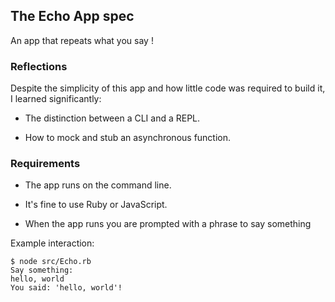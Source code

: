 ## The Echo App spec

An app that repeats what you say !

### Reflections

Despite the simplicity of this app and how little code was required to build it, I learned significantly:

- The distinction between a CLI and a REPL.

- How to mock and stub an asynchronous function.

### Requirements

- The app runs on the command line.

- It's fine to use Ruby or JavaScript.

- When the app runs you are prompted with a phrase to say something

Example interaction:

```
$ node src/Echo.rb
Say something:
hello, world
You said: 'hello, world'!
```
